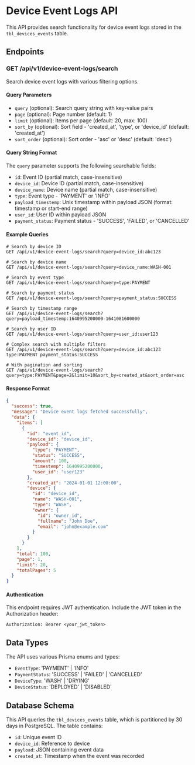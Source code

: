 # Device Event Logs API

This API provides search functionality for device event logs stored in the `tbl_devices_events` table.

## Endpoints

### GET /api/v1/device-event-logs/search

Search device event logs with various filtering options.

#### Query Parameters

- `query` (optional): Search query string with key-value pairs
- `page` (optional): Page number (default: 1)
- `limit` (optional): Items per page (default: 20, max: 100)
- `sort_by` (optional): Sort field - 'created_at', 'type', or 'device_id' (default: 'created_at')
- `sort_order` (optional): Sort order - 'asc' or 'desc' (default: 'desc')

#### Query String Format

The `query` parameter supports the following searchable fields:

- `id`: Event ID (partial match, case-insensitive)
- `device_id`: Device ID (partial match, case-insensitive)
- `device_name`: Device name (partial match, case-insensitive)
- `type`: Event type - 'PAYMENT' or 'INFO'
- `payload_timestemp`: Unix timestamp within payload JSON (format: timestamp or start-end range)
- `user_id`: User ID within payload JSON
- `payment_status`: Payment status - 'SUCCESS', 'FAILED', or 'CANCELLED'

#### Example Queries

```
# Search by device ID
GET /api/v1/device-event-logs/search?query=device_id:abc123

# Search by device name
GET /api/v1/device-event-logs/search?query=device_name:WASH-001

# Search by event type
GET /api/v1/device-event-logs/search?query=type:PAYMENT

# Search by payment status
GET /api/v1/device-event-logs/search?query=payment_status:SUCCESS

# Search by timestamp range
GET /api/v1/device-event-logs/search?query=payload_timestemp:1640995200000-1641081600000

# Search by user ID
GET /api/v1/device-event-logs/search?query=user_id:user123

# Complex search with multiple filters
GET /api/v1/device-event-logs/search?query=device_id:abc123 type:PAYMENT payment_status:SUCCESS

# With pagination and sorting
GET /api/v1/device-event-logs/search?query=type:PAYMENT&page=2&limit=10&sort_by=created_at&sort_order=asc
```

#### Response Format

```json
{
  "success": true,
  "message": "Device event logs fetched successfully",
  "data": {
    "items": [
      {
        "id": "event_id",
        "device_id": "device_id",
        "payload": {
          "type": "PAYMENT",
          "status": "SUCCESS",
          "amount": 100,
          "timestemp": 1640995200000,
          "user_id": "user123"
        },
        "created_at": "2024-01-01 12:00:00",
        "device": {
          "id": "device_id",
          "name": "WASH-001",
          "type": "WASH",
          "owner": {
            "id": "owner_id",
            "fullname": "John Doe",
            "email": "john@example.com"
          }
        }
      }
    ],
    "total": 100,
    "page": 1,
    "limit": 20,
    "totalPages": 5
  }
}
```

#### Authentication

This endpoint requires JWT authentication. Include the JWT token in the Authorization header:

```
Authorization: Bearer <your_jwt_token>
```

## Data Types

The API uses various Prisma enums and types:

- `EventType`: 'PAYMENT' | 'INFO'
- `PaymentStatus`: 'SUCCESS' | 'FAILED' | 'CANCELLED'
- `DeviceType`: 'WASH' | 'DRYING'
- `DeviceStatus`: 'DEPLOYED' | 'DISABLED'

## Database Schema

This API queries the `tbl_devices_events` table, which is partitioned by 30 days in PostgreSQL. The table contains:

- `id`: Unique event ID
- `device_id`: Reference to device
- `payload`: JSON containing event data
- `created_at`: Timestamp when the event was recorded
